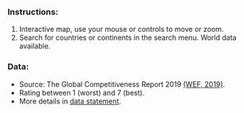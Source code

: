 ### Instructions:

1. Interactive map, use your mouse or controls to move or zoom.
2. Search for countries or continents in the search menu. World data available.

### Data:

- Source: The Global Competitiveness Report 2019 [(WEF, 2019)](www.weforum.org/gcr).
- Rating between 1 (worst) and 7 (best).
- More details in [data statement](https://github.com/tamagusko/road-quality/blob/main/pages/data.md).
